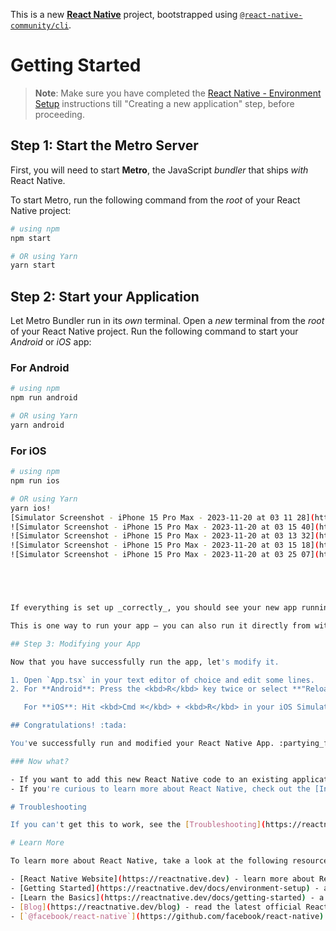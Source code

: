 This is a new [**React Native**](https://reactnative.dev) project, bootstrapped using [`@react-native-community/cli`](https://github.com/react-native-community/cli).

# Getting Started

>**Note**: Make sure you have completed the [React Native - Environment Setup](https://reactnative.dev/docs/environment-setup) instructions till "Creating a new application" step, before proceeding.

## Step 1: Start the Metro Server

First, you will need to start **Metro**, the JavaScript _bundler_ that ships _with_ React Native.

To start Metro, run the following command from the _root_ of your React Native project:

```bash
# using npm
npm start

# OR using Yarn
yarn start
```

## Step 2: Start your Application

Let Metro Bundler run in its _own_ terminal. Open a _new_ terminal from the _root_ of your React Native project. Run the following command to start your _Android_ or _iOS_ app:

### For Android

```bash
# using npm
npm run android

# OR using Yarn
yarn android
```

### For iOS

```bash
# using npm
npm run ios

# OR using Yarn
yarn ios!
[Simulator Screenshot - iPhone 15 Pro Max - 2023-11-20 at 03 11 28](https://github.com/katrinkattt/task-list/assets/52584077/cefca51a-7d92-4216-b1be-bf3472e8138a)
![Simulator Screenshot - iPhone 15 Pro Max - 2023-11-20 at 03 15 40](https://github.com/katrinkattt/task-list/assets/52584077/49ce1602-ec5d-4d07-b9a0-bad1cb2febc3)
![Simulator Screenshot - iPhone 15 Pro Max - 2023-11-20 at 03 13 32](https://github.com/katrinkattt/task-list/assets/52584077/c281125a-af40-40a3-8820-fb157c089dc5)
![Simulator Screenshot - iPhone 15 Pro Max - 2023-11-20 at 03 15 18](https://github.com/katrinkattt/task-list/assets/52584077/0c6f8b9c-12b1-464b-820a-c2b4c47802e6)
![Simulator Screenshot - iPhone 15 Pro Max - 2023-11-20 at 03 25 07](https://github.com/katrinkattt/task-list/assets/52584077/04230e8c-739b-41a6-973e-0f1569e8828c)





If everything is set up _correctly_, you should see your new app running in your _Android Emulator_ or _iOS Simulator_ shortly provided you have set up your emulator/simulator correctly.

This is one way to run your app — you can also run it directly from within Android Studio and Xcode respectively.

## Step 3: Modifying your App

Now that you have successfully run the app, let's modify it.

1. Open `App.tsx` in your text editor of choice and edit some lines.
2. For **Android**: Press the <kbd>R</kbd> key twice or select **"Reload"** from the **Developer Menu** (<kbd>Ctrl</kbd> + <kbd>M</kbd> (on Window and Linux) or <kbd>Cmd ⌘</kbd> + <kbd>M</kbd> (on macOS)) to see your changes!

   For **iOS**: Hit <kbd>Cmd ⌘</kbd> + <kbd>R</kbd> in your iOS Simulator to reload the app and see your changes!

## Congratulations! :tada:

You've successfully run and modified your React Native App. :partying_face:

### Now what?

- If you want to add this new React Native code to an existing application, check out the [Integration guide](https://reactnative.dev/docs/integration-with-existing-apps).
- If you're curious to learn more about React Native, check out the [Introduction to React Native](https://reactnative.dev/docs/getting-started).

# Troubleshooting

If you can't get this to work, see the [Troubleshooting](https://reactnative.dev/docs/troubleshooting) page.

# Learn More

To learn more about React Native, take a look at the following resources:

- [React Native Website](https://reactnative.dev) - learn more about React Native.
- [Getting Started](https://reactnative.dev/docs/environment-setup) - an **overview** of React Native and how setup your environment.
- [Learn the Basics](https://reactnative.dev/docs/getting-started) - a **guided tour** of the React Native **basics**.
- [Blog](https://reactnative.dev/blog) - read the latest official React Native **Blog** posts.
- [`@facebook/react-native`](https://github.com/facebook/react-native) - the Open Source; GitHub **repository** for React Native.
